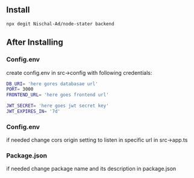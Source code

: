 ## Install

```
npx degit Nischal-Ad/node-stater backend
```

## After Installing

### Config.env

create config.env in src->config with following credentials:

```bash
DB_URI= 'here gores databasae url'
PORT= 3000
FRONTEND_URL= 'here goes frontend url'

JWT_SECRET= 'here goes jwt secret key'
JWT_EXPIRES_IN= '7d'
```

### Config.env

if needed change cors origin setting to listen in specific url in src->app.ts

### Package.json

if needed change package name and its description in package.json
